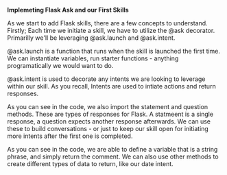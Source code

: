**Implemeting Flask Ask and our First Skills**

As we start to add Flask skills, there are a few concepts to understand. Firstly; Each time we initiate a skill, we have to utilize the @ask decorator. Primarilly we'll be leveraging @ask.launch and @ask.intent. 

@ask.launch is a function that runs when the skill is launched the first time. We can instantiate variables, run starter functions - anything programatically we would want to do. 

@ask.intent is used to decorate any intents we are looking to leverage within our skill. As you recall, Intents are used to intiate actions and return responses. 

As you can see in the code, we also import the statement and question methods. These are types of responses for Flask. A statmeent is a single response, a question expects another response afterwards. We can use these to build conversations - or just to keep our skill open for initiating more intents after the first one is completed. 

As you can see in the code, we are able to define a variable that is a string phrase, and simply return the comment. We can also use other methods to create different types of data to return, like our date intent. 
